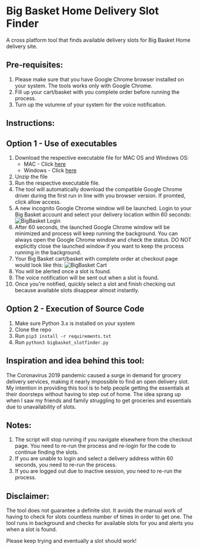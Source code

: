 # Big Basket Home Delivery Slot Finder
A cross platform tool that finds available delivery slots for Big Basket Home delivery site.

## Pre-requisites: 

1. Please make sure that you have Google Chrome browser installed on your system. The tools works only with Google Chrome.
2. Fill up your cart/basket with you complete order before running the process.
3. Turn up the volumne of your system for the voice notification.

## Instructions:

## Option 1 - Use of executables

1. Download the respective executable file for MAC OS and Windows OS:
	* MAC - Click [here](https://drive.google.com/uc?export=download&id=1AOPl3jIzNtWpxP543o2XUqb8EsHQe7Wv)
	* Windows - Click [here](https://drive.google.com/uc?export=download&id=1Tn1eu60OteRH0JkfF0HqnmkSU9UEwSlj)
2. Unzip the file
3. Run the respective executable file.
4. The tool will automatically download the compatible Google Chrome driver during the first run in line with you browser version. If promted, click allow access.
5. A new incognito Google Chrome window will be launched. Login to your Big Basket account and select your delivery location within 60 seconds:
![BigBasket Login](https://raw.githubusercontent.com/vivekgautam104/bigbasket-slot-finder/master/SlotFinder/images/login.png)
6. After 60 seconds, the launched Google Chrome window will be minimized and process will keep running the background. You can always open the Google Chrome window and check the status. DO NOT explicitly close the launched window if you want to keep the process running in the background. 
7. Your Big Basket cart/basket with complete order at checkout page would look like this:
![BigBasket Cart](https://raw.githubusercontent.com/vivekgautam104/bigbasket-slot-finder/master/SlotFinder/images/mybasket.png)
8. You will be alerted once a slot is found. 
9. The voice notification will be sent out when a slot is found.
10. Once you're notified, quickly select a slot and finish checking out because available slots disappear almost instantly.

## Option 2 - Execution of Source Code 

1. Make sure Python 3.x is installed on your system
2. Clone the repo
3. Run `pip3 install -r requirements.txt`
4. Run `python3 bigbasket_slotfinder.py`

## Inspiration and idea behind this tool:

The Coronavirus 2019 pandemic caused a surge in demand for grocery delivery services, making it nearly impossible to find an open delivery slot. My intention in providing this tool is to help people getting the essentials at their doorsteps without having to step out of home. The idea sprang up when I saw my friends and family struggling to get groceries and essentials due to unavailability of slots.

## Notes:
1. The script will stop running if you navigate elsewhere from the checkout page. You need to re-run the process and re-login for the code to continue finding the slots.
2. If you are unable to login and select a delivery address within 60 seconds, you need to re-run the process.
3. If you are logged out due to inactive session, you need to re-run the process.


## Disclaimer:
The tool does not guarantee a definite slot. It avoids the manual work of having to check for slots countless number of times in order to get one. The tool runs in background and checks for available slots for you and alerts you when a slot is found.

Please keep trying and eventually a slot should work! 
